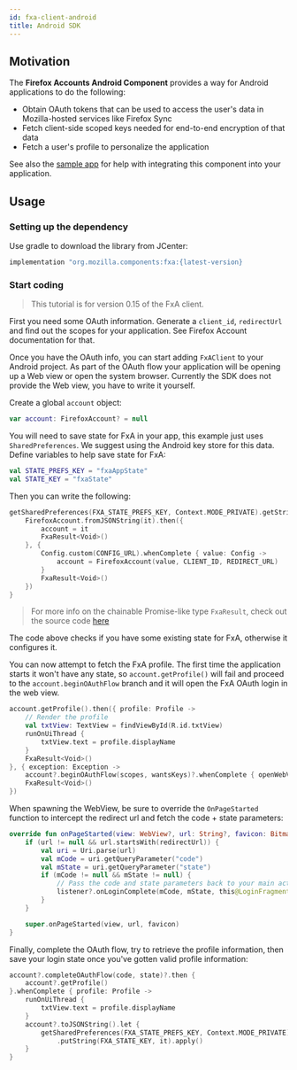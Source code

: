 ```yaml
---
id: fxa-client-android
title: Android SDK
---
```


## Motivation

The **Firefox Accounts Android Component** provides a way for Android applications to do the following:

* Obtain OAuth tokens that can be used to access the user's data in Mozilla-hosted services like Firefox Sync
* Fetch client-side scoped keys needed for end-to-end encryption of that data
* Fetch a user's profile to personalize the application

See also the [sample app](https://github.com/mozilla-mobile/android-components/tree/master/samples/firefox-accounts)
for help with integrating this component into your application.

## Usage

### Setting up the dependency

Use gradle to download the library from JCenter:

```Groovy
implementation "org.mozilla.components:fxa:{latest-version}
```

### Start coding

> This tutorial is for version 0.15 of the FxA client.

First you need some OAuth information. Generate a `client_id`, `redirectUrl` and find out the scopes for your application.
See Firefox Account documentation for that. 

Once you have the OAuth info, you can start adding `FxAClient` to your Android project.
As part of the OAuth flow your application will be opening up a Web view or open the system browser.
Currently the SDK does not provide the Web view, you have to write it yourself.

Create a global `account` object: 

```kotlin
var account: FirefoxAccount? = null
```

You will need to save state for FxA in your app, this example just uses `SharedPreferences`. We suggest using the Android key store for this data.
Define variables to help save state for FxA:

```kotlin
val STATE_PREFS_KEY = "fxaAppState"
val STATE_KEY = "fxaState"
```

Then you can write the following:

```kotlin
getSharedPreferences(FXA_STATE_PREFS_KEY, Context.MODE_PRIVATE).getString(FXA_STATE_KEY, "").let {
    FirefoxAccount.fromJSONString(it).then({
        account = it
        FxaResult<Void>()
    }, {
        Config.custom(CONFIG_URL).whenComplete { value: Config ->
            account = FirefoxAccount(value, CLIENT_ID, REDIRECT_URL)
        }
        FxaResult<Void>()
    })
}
```

> For more info on the chainable Promise-like type `FxaResult`, check out the source code [here](https://github.com/mozilla-mobile/android-components/blob/master/components/service/firefox-accounts/src/main/java/mozilla/components/service/fxa/FxaResult.kt)

The code above checks if you have some existing state for FxA, otherwise it configures it.

You can now attempt to fetch the FxA profile. The first time the application starts it won't have any state, so
`account.getProfile()` will fail and proceed to the `account.beginOAuthFlow` branch and it will open the FxA OAuth login
in the web view.

```kotlin
account.getProfile().then({ profile: Profile ->
    // Render the profile
    val txtView: TextView = findViewById(R.id.txtView)
    runOnUiThread {
        txtView.text = profile.displayName
    }
    FxaResult<Void>()
}, { exception: Exception ->
    account?.beginOAuthFlow(scopes, wantsKeys)?.whenComplete { openWebView(it) }
    FxaResult<Void>()
})
```

When spawning the WebView, be sure to override the `OnPageStarted` function to intercept the redirect url and fetch the code + state parameters:

```kotlin
override fun onPageStarted(view: WebView?, url: String?, favicon: Bitmap?) {
    if (url != null && url.startsWith(redirectUrl)) {
        val uri = Uri.parse(url)
        val mCode = uri.getQueryParameter("code")
        val mState = uri.getQueryParameter("state")
        if (mCode != null && mState != null) {
            // Pass the code and state parameters back to your main activity
            listener?.onLoginComplete(mCode, mState, this@LoginFragment)
        }
    }

    super.onPageStarted(view, url, favicon)
}
```

Finally, complete the OAuth flow, try to retrieve the profile information, then save your login state once you've gotten valid profile information:

```kotlin
account?.completeOAuthFlow(code, state)?.then {
    account?.getProfile()
}.whenComplete { profile: Profile ->
    runOnUiThread {
        txtView.text = profile.displayName
    }
    account?.toJSONString().let {
        getSharedPreferences(FXA_STATE_PREFS_KEY, Context.MODE_PRIVATE).edit()
            .putString(FXA_STATE_KEY, it).apply()
    }
}
```
